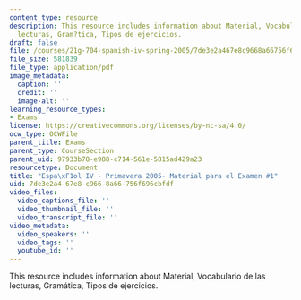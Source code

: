 ```yaml
---
content_type: resource
description: This resource includes information about Material, Vocabulario de las
  lecturas, Gram?tica, Tipos de ejercicios.
draft: false
file: /courses/21g-704-spanish-iv-spring-2005/7de3e2a467e8c9668a66756f696cbfdf_MIT21G_704S05_sp4_exam1.pdf
file_size: 581839
file_type: application/pdf
image_metadata:
  caption: ''
  credit: ''
  image-alt: ''
learning_resource_types:
- Exams
license: https://creativecommons.org/licenses/by-nc-sa/4.0/
ocw_type: OCWFile
parent_title: Exams
parent_type: CourseSection
parent_uid: 97933b78-e988-c714-561e-5815ad429a23
resourcetype: Document
title: "Espa\xF1ol IV - Primavera 2005- Material para el Examen #1"
uid: 7de3e2a4-67e8-c966-8a66-756f696cbfdf
video_files:
  video_captions_file: ''
  video_thumbnail_file: ''
  video_transcript_file: ''
video_metadata:
  video_speakers: ''
  video_tags: ''
  youtube_id: ''
---
```

This resource includes information about Material, Vocabulario de las lecturas, Gramática, Tipos de ejercicios.